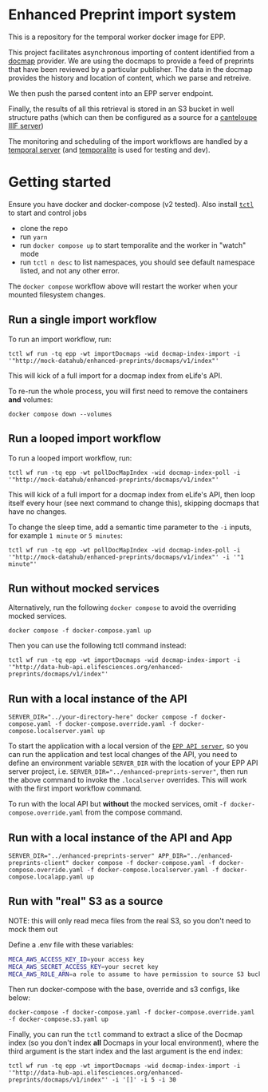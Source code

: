 # Enhanced Preprint import system

This is a repository for the temporal worker docker image for EPP.

This project facilitates asynchronous importing of content identified from a [docmap](https://docmaps.knowledgefutures.org/pub/sgkf1pqa) provider. We are using the docmaps to provide a feed of preprints that have been reviewed by a particular publisher. The data in the docmap provides the history and location of content, which we parse and retreive.

We then push the parsed content into an EPP server endpoint.

Finally, the results of all this retrieval is stored in an S3 bucket in well structure paths (which can then be configured as a source for a [canteloupe IIIF server](https://github.com/elifesciences/enhanced-preprints-image-server))

The monitoring and scheduling of the import workflows are handled by a [temporal server](https://temporal.io/) (and [temporalite](https://github.com/temporalio/temporalite) is used for testing and dev).

# Getting started

Ensure you have docker and docker-compose (v2 tested). Also install [`tctl`](https://github.com/temporalio/tctl) to start and control jobs

- clone the repo
- run `yarn`
- run `docker compose up` to start temporalite and the worker in "watch" mode
- run `tctl n desc` to list namespaces, you should see default namespace listed, and not any other error.

The `docker compose` workflow above will restart the worker when your mounted filesystem changes.

## Run a single import workflow

To run an import workflow, run:

```shell
tctl wf run -tq epp -wt importDocmaps -wid docmap-index-import -i '"http://mock-datahub/enhanced-preprints/docmaps/v1/index"'
```

This will kick of a full import for a docmap index from eLife's API.

To re-run the whole process, you will first need to remove the containers **and** volumes:

```shell
docker compose down --volumes
```

## Run a looped import workflow

To run a looped import workflow, run:

```shell
tctl wf run -tq epp -wt pollDocMapIndex -wid docmap-index-poll -i '"http://mock-datahub/enhanced-preprints/docmaps/v1/index"'
```

This will kick of a full import for a docmap index from eLife's API, then loop itself every hour (see next command to change this), skipping docmaps that have no changes.

To change the sleep time, add a semantic time parameter to the `-i` inputs, for example `1 minute` or `5 minutes`:

```shell
tctl wf run -tq epp -wt pollDocMapIndex -wid docmap-index-poll -i '"http://mock-datahub/enhanced-preprints/docmaps/v1/index"' -i '"1 minute"'
```

## Run without mocked services

Alternatively, run the following `docker compose` to avoid the overriding mocked services.

```shell
docker compose -f docker-compose.yaml up
```

Then you can use the following tctl command instead:

```shell
tctl wf run -tq epp -wt importDocmaps -wid docmap-index-import -i '"http://data-hub-api.elifesciences.org/enhanced-preprints/docmaps/v1/index"'
```

## Run with a local instance of the API

```shell
SERVER_DIR="../your-directory-here" docker compose -f docker-compose.yaml -f docker-compose.override.yaml -f docker-compose.localserver.yaml up
```

To start the application with a local version of the [`EPP API server`](https://github.com/elifesciences/enhanced-preprints-server), so you can run the application and test local changes of the API, you need to define an environment variable `SERVER_DIR` with the location of your EPP API server project, i.e. `SERVER_DIR="../enhanced-preprints-server"`, then run the above command to invoke the `.localserver` overrides. This will work with the first import workflow command.

To run with the local API but **without** the mocked services, omit `-f docker-compose.override.yaml` from the compose command.

## Run with a local instance of the API and App

```shell
SERVER_DIR="../enhanced-preprints-server" APP_DIR="../enhanced-preprints-client" docker compose -f docker-compose.yaml -f docker-compose.override.yaml -f docker-compose.localserver.yaml -f docker-compose.localapp.yaml up
```

## Run with "real" S3 as a source

NOTE: this will only read meca files from the real S3, so you don't need to mock them out

Define a .env file with these variables:

```bash
MECA_AWS_ACCESS_KEY_ID=your access key
MECA_AWS_SECRET_ACCESS_KEY=your secret key
MECA_AWS_ROLE_ARN=a role to assume to have permission to source S3 buckets # optional
```

Then run docker-compose with the base, override and s3 configs, like below:

```shell
docker-compose -f docker-compose.yaml -f docker-compose.override.yaml -f docker-compose.s3.yaml up
```

Finally, you can run the `tctl` command to extract a slice of the Docmap index (so you don't index **all** Docmaps in your local environment), where the third argument is the start index and the last argument is the end index:

```shell
tctl wf run -tq epp -wt importDocmaps -wid docmap-index-import -i '"http://data-hub-api.elifesciences.org/enhanced-preprints/docmaps/v1/index"' -i '[]' -i 5 -i 30
```
